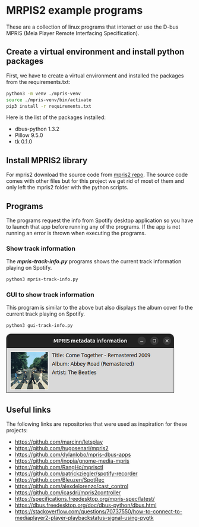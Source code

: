 # MRPIS2 example programs

These are a collection of linux programs that interact or use the D-bus MPRIS (Meia Player Remote Interfacing
Specification).

## Create a virtual environment and install python packages

First, we have to create a virtual environment and installed the packages from the requirements.txt:
```bash
python3 -m venv ./mpris-venv
source ./mpris-venv/bin/activate
pip3 install -r requirements.txt
```
Here is the list of the packages installed:
- dbus-python 1.3.2
- Pillow      9.5.0
- tk          0.1.0

## Install MPRIS2 library

For mpris2 download the source code from [mpris2 repo](https://github.com/hugosenari/mpris2/tree/master).
The source code comes with other files but for this project we get rid of most of them and only left the mpris2 folder
with the python scripts.

## Programs

The programs request the info from Spotify desktop application so you have to launch that app before running any of the
programs. If the app is not running an error is thrown when executing the programs.

### Show track information

The ***mpris-track-info.py*** programs shows the current track information playing on Spotify.

```bash
python3 mpris-track-info.py
```

### GUI to show track information

This program is similar to the above but also displays the album cover fo the current track playing on Spotify.

```bash
python3 gui-track-info.py
```

![Screenshot of gui](./imgs/screenshot-gui-track-info.png)

## Useful links

The following links are repositories that were used as inspiration for these projects:
- https://github.com/marcinn/letsplay
- https://github.com/hugosenari/mpris2
- https://github.com/dylanlobo/mpris-dbus-apps
- https://github.com/inopia/gnome-media-mpris
- https://github.com/RangHo/mprisctl
- https://github.com/patrickziegler/spotify-recorder
- https://github.com/Bleuzen/SpotRec
- https://github.com/alexdelorenzo/cast_control
- https://github.com/icasdri/mpris2controller
- https://specifications.freedesktop.org/mpris-spec/latest/
- https://dbus.freedesktop.org/doc/dbus-python/dbus.html
- https://stackoverflow.com/questions/70737550/how-to-connect-to-mediaplayer2-player-playbackstatus-signal-using-pygtk